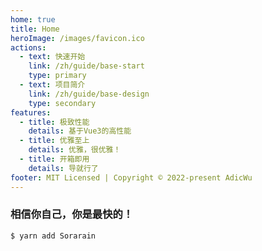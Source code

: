 ```yaml
---
home: true
title: Home
heroImage: /images/favicon.ico
actions:
  - text: 快速开始
    link: /zh/guide/base-start
    type: primary
  - text: 项目简介
    link: /zh/guide/base-design
    type: secondary
features:
  - title: 极致性能
    details: 基于Vue3的高性能
  - title: 优雅至上
    details: 优雅，很优雅！
  - title: 开箱即用
    details: 导就行了
footer: MIT Licensed | Copyright © 2022-present AdicWu
---
```


### 相信你自己，你是最快的！

<CodeGroup>
  <CodeGroupItem title="YARN" active>

```bash:no-line-numbers
$ yarn add Sorarain
```

  </CodeGroupItem>
</CodeGroup>